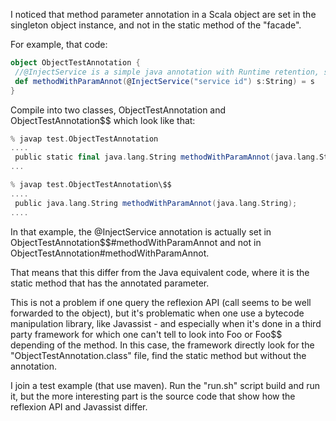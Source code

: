 I noticed that method parameter annotation in a Scala object are set in the singleton object instance, and not in the static method of the "facade".

For example, that code:

```scala
object ObjectTestAnnotation {
 //@InjectService is a simple java annotation with Runtime retention, see at the end for details
 def methodWithParamAnnot(@InjectService("service id") s:String) = s
}
```

Compile into two classes, ObjectTestAnnotation and ObjectTestAnnotation$$ which look like that:
```scala
% javap test.ObjectTestAnnotation
....
 public static final java.lang.String methodWithParamAnnot(java.lang.String);
...

% javap test.ObjectTestAnnotation\$$
....
 public java.lang.String methodWithParamAnnot(java.lang.String);
....
```


In that example, the @InjectService annotation is actually set in ObjectTestAnnotation$$#methodWithParamAnnot and not in ObjectTestAnnotation#methodWithParamAnnot.

That means that this differ from the Java equivalent code, where it is the static method that has the annotated parameter.

This is not a problem if one query the reflexion API (call seems to be well forwarded to the object), but it's problematic when one use a bytecode manipulation library, like Javassist - and especially when it's done in a third party framework for which one can't tell to look into Foo or Foo$$ depending of the method.
In this case, the framework directly look for the "ObjectTestAnnotation.class" file, find the static method but without the annotation.


I join a test example (that use maven). Run the "run.sh" script build and run it, but the more interesting part is the source code that show how the reflexion API and Javassist differ.
